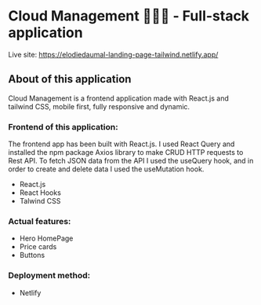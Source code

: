 # Cloud Management 🥳🎉🎂 - Full-stack application

Live site: https://elodiedaumal-landing-page-tailwind.netlify.app/

## About of this application

Cloud Management is a frontend application made with React.js and tailwind CSS, mobile first, fully responsive and dynamic.

### Frontend of this application:

The frontend app has been built with React.js. I used React Query and installed the npm package Axios library to make CRUD HTTP requests to Rest API. To fetch JSON data from the API I used the useQuery hook, and in order to create and delete data I used the useMutation hook.

- React.js
- React Hooks
- Talwind CSS

### Actual features:

- Hero HomePage
- Price cards
- Buttons

### Deployment method:

- Netlify
